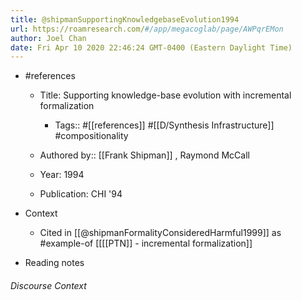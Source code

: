 ```yaml
---
title: @shipmanSupportingKnowledgebaseEvolution1994
url: https://roamresearch.com/#/app/megacoglab/page/AWPqrEMon
author: Joel Chan
date: Fri Apr 10 2020 22:46:24 GMT-0400 (Eastern Daylight Time)
---
```


- #references

    - Title: Supporting knowledge-base evolution with incremental formalization

        - Tags:: #[[references]] #[[D/Synthesis Infrastructure]] #compositionality

    - Authored by:: [[Frank Shipman]] ,  Raymond McCall

    - Year: 1994

    - Publication: CHI '94
- Context

    - Cited in [[@shipmanFormalityConsideredHarmful1999]] as #example-of [[[[PTN]] - incremental formalization]]
- Reading notes

###### Discourse Context


